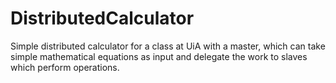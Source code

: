 DistributedCalculator
=====================

Simple distributed calculator for a class at UiA with a master, which can take simple mathematical equations as input and delegate the work to slaves which perform operations.
